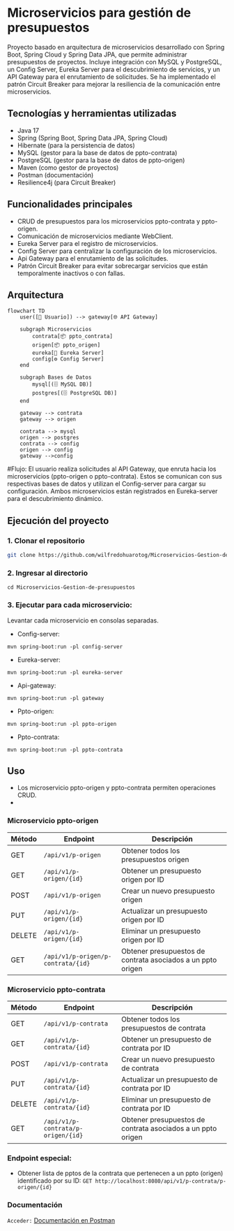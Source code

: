 # Microservicios para gestión de presupuestos

Proyecto basado en arquitectura de microservicios desarrollado con Spring Boot, Spring Cloud y Spring Data JPA, que permite administrar presupuestos de proyectos.
Incluye integración con MySQL y PostgreSQL, un Config Server, Eureka Server para el descubrimiento de servicios, y un API Gateway para el enrutamiento de solicitudes.
Se ha implementado el patrón Circuit Breaker para mejorar la resiliencia de la comunicación entre microservicios.

## Tecnologías y herramientas utilizadas
- Java 17
- Spring (Spring Boot, Spring Data JPA, Spring Cloud)
- Hibernate (para la persistencia de datos)
- MySQL (gestor para la base de datos de ppto-contrata)
- PostgreSQL (gestor para la base de datos de ppto-origen)
- Maven (como gestor de proyectos)
- Postman (documentación)
- Resilience4j (para Circuit Breaker)

## Funcionalidades principales
- CRUD de presupuestos para los microservicios ppto-contrata y ppto-origen.
- Comunicación de microservicios mediante WebClient.
- Eureka Server para el registro de microservicios. 
- Config Server para centralizar la configuración de los microservicios.
- Api Gateway para el enrutamiento de las solicitudes.
- Patrón Circuit Breaker para evitar sobrecargar servicios que están temporalmente inactivos o con fallas.

## Arquitectura

```mermaid
flowchart TD
    user([👤 Usuario]) --> gateway[🌐 API Gateway]

    subgraph Microservicios
        contrata[📦 ppto_contrata]
        origen[📦 ppto_origen]
        eureka[🔎 Eureka Server]
        config[⚙️ Config Server]
    end

    subgraph Bases de Datos
        mysql[(🗄️ MySQL DB)]
        postgres[(🗄️ PostgreSQL DB)]
    end

    gateway --> contrata
    gateway --> origen

    contrata --> mysql
    origen --> postgres
    contrata --> config
    origen --> config
    gateway -->config
```

#Flujo:
El usuario realiza solicitudes al API Gateway, que enruta hacia los microservicios (ppto-origen o ppto-contrata). Estos se comunican con sus respectivas bases de datos y utilizan el Config-server para cargar su configuración. Ambos microservicios están registrados en Eureka-server para el descubrimiento dinámico.

## Ejecución del proyecto

### 1. Clonar el repositorio
```bash
git clone https://github.com/wilfredohuarotog/Microservicios-Gestion-de-presupuestos.git
```
### 2. Ingresar al directorio
```
cd Microservicios-Gestion-de-presupuestos
```
### 3. Ejecutar para cada microservicio:

Levantar cada microservicio en consolas separadas.

- Config-server:
```
mvn spring-boot:run -pl config-server
```
- Eureka-server:
```
mvn spring-boot:run -pl eureka-server
```
- Api-gateway:
```
mvn spring-boot:run -pl gateway
```
- Ppto-origen:
```
mvn spring-boot:run -pl ppto-origen
```
- Ppto-contrata:
```
mvn spring-boot:run -pl ppto-contrata
```

## Uso
- Los microservicio ppto-origen y ppto-contrata permiten operaciones CRUD.
- 
### Microservicio ppto-origen

| Método | Endpoint                | Descripción                             |
| ------ | ----------------------- | --------------------------------------- |        
| GET    | `/api/v1/p-origen`      | Obtener todos los presupuestos origen   |
| GET    | `/api/v1/p-origen/{id}` | Obtener un presupuesto origen por ID    |
| POST   | `/api/v1/p-origen`  | Crear un nuevo presupuesto origen       |
| PUT    | `/api/v1/p-origen/{id}` | Actualizar un presupuesto origen por ID |
| DELETE | `/api/v1/p-origen/{id}` | Eliminar un presupuesto origen por ID   |
| GET    | `/api/v1/p-origen/p-contrata/{id}` | Obtener presupuestos de contrata asociados a un ppto origen  |

### Microservicio ppto-contrata

| Método | Endpoint                           | Descripción                                            |
| ------ | ---------------------------------- | ------------------------------------------------------ |
| GET    | `/api/v1/p-contrata`               | Obtener todos los presupuestos de contrata             |
| GET    | `/api/v1/p-contrata/{id}`          | Obtener un presupuesto de contrata por ID              |
| POST   | `/api/v1/p-contrata`               | Crear un nuevo presupuesto de contrata                 |
| PUT    | `/api/v1/p-contrata/{id}`          | Actualizar un presupuesto de contrata por ID           |
| DELETE | `/api/v1/p-contrata/{id}`          | Eliminar un presupuesto de contrata por ID             |
| GET    | `/api/v1/p-contrata/p-origen/{id}` | Obtener presupuestos de contrata asociados a un ppto origen |


### Endpoint especial:
- Obtener lista de pptos de la contrata que pertenecen a un ppto (origen) identificado por su ID: `GET http://localhost:8080/api/v1/p-contrata/p-origen/{id}`

### Documentación
`Acceder:` [Documentación en Postman](https://documenter.getpostman.com/view/46041910/2sB3QFRCPr)


